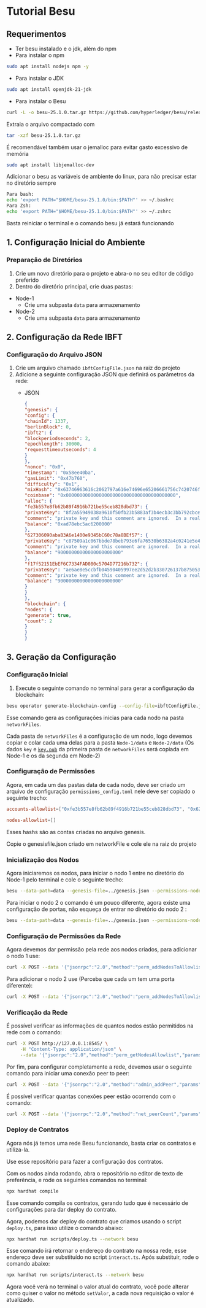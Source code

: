 # Tutorial Besu

## Requerimentos

- Ter besu instalado e o jdk, além do npm
- Para instalar o npm

```bash
sudo apt install nodejs npm -y
```

- Para instalar o JDK

```bash
sudo apt install openjdk-21-jdk
```

- Para instalar o Besu

```bash
curl -L -o besu-25.1.0.tar.gz https://github.com/hyperledger/besu/releases/download/25.1.0/besu-25.1.0.tar.gz
```

Extraia o arquivo compactado com

```bash
tar -xzf besu-25.1.0.tar.gz
```

É recomendável também usar o jemalloc para evitar gasto excessivo de memória

```bash
sudo apt install libjemalloc-dev
```

Adicionar o besu as variáveis de ambiente do linux, para não precisar estar no diretório sempre

```bash
Para bash:
echo 'export PATH="$HOME/besu-25.1.0/bin:$PATH"' >> ~/.bashrc
Para Zsh:
echo 'export PATH="$HOME/besu-25.1.0/bin:$PATH"' >> ~/.zshrc
```

Basta reiniciar o terminal e o comando besu já estará funcionando

## 1. Configuração Inicial do Ambiente

### Preparação de Diretórios

1. Crie um novo diretório para o projeto e abra-o no seu editor de código preferido
2. Dentro do diretório principal, crie duas pastas:
- Node-1
    - Crie uma subpasta `data` para armazenamento
- Node-2
    - Crie uma subpasta `data` para armazenamento

## 2. Configuração da Rede IBFT

### Configuração do Arquivo JSON

1. Crie um arquivo chamado `ibftConfigFile.json` na raiz do projeto
2. Adicione a seguinte configuração JSON que definirá os parâmetros da rede:
    - JSON
        
        ```json
        {
        "genesis": {
        "config": {
        "chainId": 1337,
        "berlinBlock": 0,
        "ibft2": {
        "blockperiodseconds": 2,
        "epochlength": 30000,
        "requesttimeoutseconds": 4
        }
        },
        "nonce": "0x0",
        "timestamp": "0x58ee40ba",
        "gasLimit": "0x47b760",
        "difficulty": "0x1",
        "mixHash": "0x63746963616c2062797a616e74696e65206661756c7420746f6c6572616e6365",
        "coinbase": "0x0000000000000000000000000000000000000000",
        "alloc": {
        "fe3b557e8fb62b89f4916b721be55ceb828dbd73": {
        "privateKey": "8f2a55949038a9610f50fb23b5883af3b4ecb3c3bb792cbcefbd1542c692be63",
        "comment": "private key and this comment are ignored.  In a real chain, the private key should NOT be stored",
        "balance": "0xad78ebc5ac6200000"
        },
        "627306090abaB3A6e1400e9345bC60c78a8BEf57": {
        "privateKey": "c87509a1c067bbde78beb793e6fa76530b6382a4c0241e5e4a9ec0a0f44dc0d3",
        "comment": "private key and this comment are ignored.  In a real chain, the private key should NOT be stored",
        "balance": "90000000000000000000000"
        },
        "f17f52151EbEF6C7334FAD080c5704D77216b732": {
        "privateKey": "ae6ae8e5ccbfb04590405997ee2d52d2b330726137b875053c36d94e974d162f",
        "comment": "private key and this comment are ignored.  In a real chain, the private key should NOT be stored",
        "balance": "90000000000000000000000"
        }
        }
        },
        "blockchain": {
        "nodes": {
        "generate": true,
        "count": 2
        }
        }
        }
        ```
        

## 3. Geração da Configuração

### Configuração Inicial

1. Execute o seguinte comando no terminal para gerar a configuração da blockchain:

```bash
besu operator generate-blockchain-config --config-file=ibftConfigFile.json --to=networkFiles --private-key-file-name=key
```

Esse comando gera as configurações inicias para cada nodo na pasta `networkFiles`.

Cada pasta de `networkFiles` é a configuração de um nodo, logo devemos copiar e colar cada uma delas para a pasta `Node-1/data` e `Node-2/data` (Os dados `key` e [`key.pub`](http://key.pub) da primeira pasta de `networkFiles` será copiada em Node-1 e os da segunda em Node-2)

### Configuração de Permissões

Agora, em cada um das pastas data de cada nodo, deve ser criado um arquivo de configuração `permissions_config.toml` nele deve ser copiado o seguinte trecho:

```toml
accounts-allowlist=["0xfe3b557e8fb62b89f4916b721be55ceb828dbd73", "0x627306090abaB3A6e1400e9345bC60c78a8BEf57"]

nodes-allowlist=[]
```

Esses hashs são as contas criadas no arquivo genesis.

Copie o genesisfile.json criado em networkFile e cole ele na raiz do projeto

### Inicialização dos Nodos

Agora iniciaremos os nodos, para iniciar o nodo 1 entre no diretório do Node-1 pelo terminal e cole o seguinte trecho:

```bash
besu --data-path=data --genesis-file=../genesis.json --permissions-nodes-config-file-enabled --permissions-accounts-config-file-enabled --rpc-http-enabled --rpc-http-api=ADMIN,ETH,NET,PERM,IBFT --host-allowlist="*" --rpc-http-cors-origins="*" --profile=ENTERPRISE
```

Para iniciar o nodo 2 o comando é um pouco diferente, agora existe uma configuração de portas, não esqueça de entrar no diretório do nodo 2 :

```bash
besu --data-path=data --genesis-file=../genesis.json --permissions-nodes-config-file-enabled --permissions-accounts-config-file-enabled --rpc-http-enabled --rpc-http-api=ADMIN,ETH,NET,PERM,IBFT --host-allowlist="*" --rpc-http-cors-origins="*" --p2p-port=30304 --rpc-http-port=8546 --profile=ENTERPRISE
```

### Configuração de Permissões da Rede

Agora devemos dar permissão pela rede aos nodos criados, para adicionar o nodo 1 use:

```bash
curl -X POST --data '{"jsonrpc":"2.0","method":"perm_addNodesToAllowlist","params":[["<EnodeNode1>","<EnodeNode2>"]], "id":1}' http://127.0.0.1:8545/ -H "Content-Type: application/json"
```

Para adicionar o nodo 2 use (Perceba que cada um tem uma porta diferente):

```bash
curl -X POST --data '{"jsonrpc":"2.0","method":"perm_addNodesToAllowlist","params":[["<EnodeNode1>","<EnodeNode2>"]], "id":1}' http://127.0.0.1:8546
```

### Verificação da Rede

É possível verificar as informações de quantos nodos estão permitidos na rede com o comando:

```bash
curl -X POST http://127.0.0.1:8545/ \
     -H "Content-Type: application/json" \
     --data '{"jsonrpc":"2.0","method":"perm_getNodesAllowlist","params":[],"id":1}'
```

Por fim, para configurar completamente a rede, devemos usar o seguinte comando para iniciar uma conexão peer to peer:

```bash
curl -X POST --data '{"jsonrpc":"2.0","method":"admin_addPeer","params":["<EnodeNode1>"],"id":1}' http://127.0.0.1:8546
```

É possível verificar quantas conexões peer estão ocorrendo com o comando:

```bash
curl -X POST --data '{"jsonrpc":"2.0","method":"net_peerCount","params":[],"id":1}' localhost:8545/ -H "Content-Type: application/json"
```

### Deploy de Contratos

Agora nós já temos uma rede Besu funcionando, basta criar os contratos e utiliza-la.

Use esse repositório para fazer a configuração dos contratos.

Com os nodos ainda rodando, abra o repositório no editor de texto de preferência, e rode os seguintes comandos no terminal:

```bash
npx hardhat compile
```

Esse comando compila os contratos, gerando tudo que é necessário de configurações para dar deploy do contrato.

Agora, podemos dar deploy do contrato que criamos usando o script `deploy.ts`, para isso utilize o comando abaixo:

```bash
npx hardhat run scripts/deploy.ts --network besu
```

Esse comando irá retornar o endereço do contrato na nossa rede, esse endereço deve ser substituído no script `interact.ts`. Após substituir, rode o comando abaixo:

```bash
npx hardhat run scripts/interact.ts --network besu
```

Agora você verá no terminal o valor atual do contrato, você pode alterar como quiser o valor no método `setValor`, a cada nova requisição o valor é atualizado.
